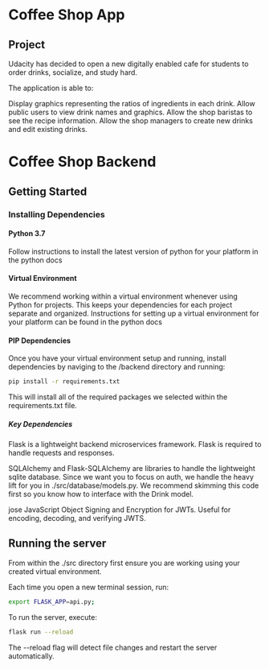 # Coffee Shop App

## Project

Udacity has decided to open a new digitally enabled cafe for students to order drinks, socialize, and study hard. 

The application is able to:

Display graphics representing the ratios of ingredients in each drink.
Allow public users to view drink names and graphics.
Allow the shop baristas to see the recipe information.
Allow the shop managers to create new drinks and edit existing drinks.

# Coffee Shop Backend
## Getting Started
### Installing Dependencies
#### Python 3.7
Follow instructions to install the latest version of python for your platform in the python docs

#### Virtual Environment
We recommend working within a virtual environment whenever using Python for projects. This keeps your dependencies for each project separate and organized. Instructions for setting up a virtual environment for your platform can be found in the python docs

#### PIP Dependencies
Once you have your virtual environment setup and running, install dependencies by naviging to the /backend directory and running:

``` bash
pip install -r requirements.txt
```
This will install all of the required packages we selected within the requirements.txt file.

##### Key Dependencies
Flask is a lightweight backend microservices framework. Flask is required to handle requests and responses.

SQLAlchemy and Flask-SQLAlchemy are libraries to handle the lightweight sqlite database. Since we want you to focus on auth, we handle the heavy lift for you in ./src/database/models.py. We recommend skimming this code first so you know how to interface with the Drink model.

jose JavaScript Object Signing and Encryption for JWTs. Useful for encoding, decoding, and verifying JWTS.

## Running the server
From within the ./src directory first ensure you are working using your created virtual environment.

Each time you open a new terminal session, run:

``` bash
export FLASK_APP=api.py;
``` 

To run the server, execute:
``` bash
flask run --reload
```

The --reload flag will detect file changes and restart the server automatically.


